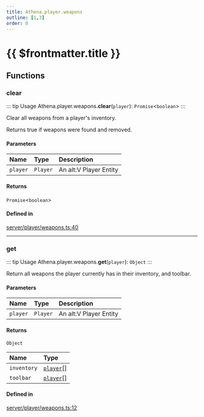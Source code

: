 ```yaml
---
title: Athena.player.weapons
outline: [1,3]
order: 0
---
```


# {{ $frontmatter.title }}


## Functions

### clear

::: tip Usage
Athena.player.weapons.**clear**(`player`): `Promise`<`boolean`\>
:::

Clear all weapons from a player's inventory.

Returns true if weapons were found and removed.

#### Parameters

| Name | Type | Description |
| :------ | :------ | :------ |
| `player` | `Player` | An alt:V Player Entity |

#### Returns

`Promise`<`boolean`\>

#### Defined in

[server/player/weapons.ts:40](https://github.com/Stuyk/altv-athena/blob/6375486/src/core/server/player/weapons.ts#L40)

___

### get

::: tip Usage
Athena.player.weapons.**get**(`player`): `Object`
:::

Return all weapons the player currently has in their inventory, and toolbar.

#### Parameters

| Name | Type | Description |
| :------ | :------ | :------ |
| `player` | `Player` | An alt:V Player Entity |

#### Returns

`Object`

| Name | Type |
| :------ | :------ |
| `inventory` | [`player`](server_config.md#player)[] |
| `toolbar` | [`player`](server_config.md#player)[] |

#### Defined in

[server/player/weapons.ts:12](https://github.com/Stuyk/altv-athena/blob/6375486/src/core/server/player/weapons.ts#L12)
